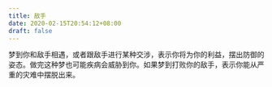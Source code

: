 ```yaml
---
title: 敌手
date: 2020-02-15T20:54:12+08:00
draft: false
---
```


梦到你和敌手相遇，或者跟敌手进行某种交涉，表示你将为你的利益，摆出防御的姿态。做完这种梦也可能疾病会威胁到你。如果梦到打败你的敌手，表示你能从严重的灾难中摆脱出来。